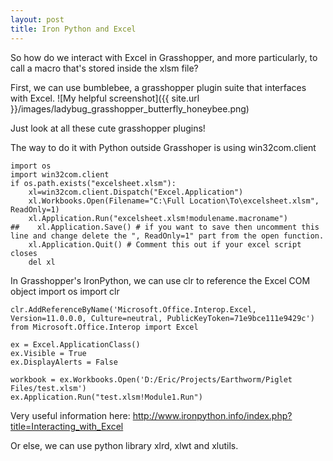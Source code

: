 ```yaml
---
layout: post
title: Iron Python and Excel
---
```


So how do we interact with Excel in Grasshopper, and more particularly, to call a macro that's stored inside the xlsm file?

First, we can use bumblebee, a grasshopper plugin suite that interfaces with Excel.
![My helpful screenshot]({{ site.url }}/images/ladybug_grasshopper_butterfly_honeybee.png)

Just look at all these cute grasshopper plugins!

The way to do it with Python outside Grasshoper is using win32com.client
    
    import os
    import win32com.client
    if os.path.exists("excelsheet.xlsm"):
        xl=win32com.client.Dispatch("Excel.Application")
        xl.Workbooks.Open(Filename="C:\Full Location\To\excelsheet.xlsm", ReadOnly=1)
        xl.Application.Run("excelsheet.xlsm!modulename.macroname")
    ##    xl.Application.Save() # if you want to save then uncomment this line and change delete the ", ReadOnly=1" part from the open function.
        xl.Application.Quit() # Comment this out if your excel script closes
        del xl
        
In Grasshopper's IronPython, we can use clr to reference the Excel COM object
    import os
    import clr

    clr.AddReferenceByName('Microsoft.Office.Interop.Excel, Version=11.0.0.0, Culture=neutral, PublicKeyToken=71e9bce111e9429c')
    from Microsoft.Office.Interop import Excel

    ex = Excel.ApplicationClass()   
    ex.Visible = True
    ex.DisplayAlerts = False   

    workbook = ex.Workbooks.Open('D:/Eric/Projects/Earthworm/Piglet Files/test.xlsm')
    ex.Application.Run("test.xlsm!Module1.Run")
   
Very useful information here:
    http://www.ironpython.info/index.php?title=Interacting_with_Excel
    
Or else, we can use python library xlrd, xlwt and xlutils.
